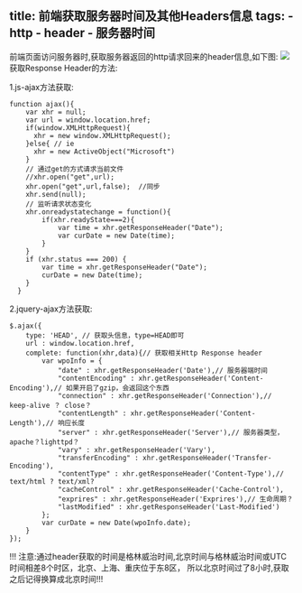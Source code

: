 title: 前端获取服务器时间及其他Headers信息
tags:
    - http
    - header
    - 服务器时间
---
前端页面访问服务器时,获取服务器返回的http请求回来的header信息,如下图:
![](/assets/img/header.png)
获取Response Header的方法:
<!-- more -->
1.js-ajax方法获取:
```
function ajax(){
    var xhr = null;
    var url = window.location.href;
    if(window.XMLHttpRequest){
      xhr = new window.XMLHttpRequest();
    }else{ // ie
      xhr = new ActiveObject("Microsoft")
    }
    // 通过get的方式请求当前文件
    //xhr.open("get",url);
    xhr.open("get",url,false);  //同步
    xhr.send(null);
    // 监听请求状态变化
    xhr.onreadystatechange = function(){
        if(xhr.readyState===2){
            var time = xhr.getResponseHeader("Date");
            var curDate = new Date(time);
        }
    }
    if (xhr.status === 200) {
        var time = xhr.getResponseHeader("Date");
        curDate = new Date(time);
    }
  }
```
2.jquery-ajax方法获取:
```
$.ajax({
    type: 'HEAD', // 获取头信息，type=HEAD即可
    url : window.location.href,
    complete: function(xhr,data){// 获取相关Http Response header
        var wpoInfo = {
            "date" : xhr.getResponseHeader('Date'),// 服务器端时间
            "contentEncoding" : xhr.getResponseHeader('Content-Encoding'),// 如果开启了gzip，会返回这个东西
            "connection" : xhr.getResponseHeader('Connection'),// keep-alive ？ close？
            "contentLength" : xhr.getResponseHeader('Content-Length'),// 响应长度
            "server" : xhr.getResponseHeader('Server'),// 服务器类型，apache？lighttpd？
            "vary" : xhr.getResponseHeader('Vary'),
            "transferEncoding" : xhr.getResponseHeader('Transfer-Encoding'),
            "contentType" : xhr.getResponseHeader('Content-Type'),// text/html ? text/xml?
            "cacheControl" : xhr.getResponseHeader('Cache-Control'),
            "exprires" : xhr.getResponseHeader('Exprires'),// 生命周期？
            "lastModified" : xhr.getResponseHeader('Last-Modified')
        };
        var curDate = new Date(wpoInfo.date);
    }
});
```
!!!
注意:通过header获取的时间是格林威治时间,北京时间与格林威治时间或UTC时间相差8个时区，北京、上海、重庆位于东8区，
所以北京时间过了8小时,获取之后记得换算成北京时间!!!
